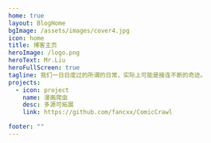 ```yaml
---
home: true
layout: BlogHome
bgImage: /assets/images/cover4.jpg
icon: home
title: 博客主页
heroImage: /logo.png
heroText: Mr.Liu
heroFullScreen: true
tagline: 我们一日日度过的所谓的日常，实际上可能是接连不断的奇迹。
projects:
  - icon: project
    name: 漫画爬虫
    desc: 多源可拓展
    link: https://github.com/fancxx/ComicCrawl

footer: ""
---
```


